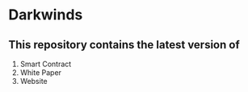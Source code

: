 # Darkwinds

## This repository contains the latest version of

1. Smart Contract
2. White Paper
3. Website
